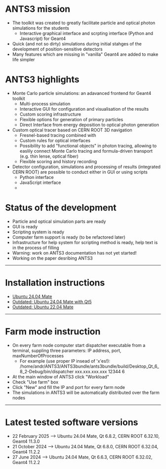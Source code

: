 # ANTS3 mission

* The toolkit was created to greatly facilitate particle and optical photon simulations for the students
   * Interactive graphical interface and scrpting interface (Python and Javascript) for Geant4
 * Quick (and not so dirty) simulations during initial stahges of the development of position-sensitive detectors
 * Many features which are missing in "vanilla" Geant4 are added to make life simpler

# ANTS3 highlights

* Monte Carlo particle simulations: an adavanced frontend for Geant4 toolkit
   * Multi-process simulation
   * Interactive GUI for configuration and visualisation of the results
   * Custom scoring infrastructure
   * Flexible options for generation of primary particles
   * Direct Interface from energy deposition to optical photon generation
 * Custom optical tracer based on CERN ROOT 3D navigation
   * Fresnel-based tracing combined with
   * Custom rules for optical interfaces
   * Possibility to add "functional objects" in photon tracing, allowing to easlily connect Monte Carlo tracing and formula-driven transport (e.g. thin lense, optical fiber)
   * Flexible scoring and history recording
 * Detector configuration, simulations and processing of results (integrated CERN ROOT) are possible  to conduct either in GUI or using scripts
   * Python interface
   * JavaScript interface
   * 
# Status of the development

* Particle and optical simulation parts are ready  
* GUI is ready
* Scripting system is ready
* Computer farm support is ready (to be refactored later)
* Infrastructure for help system for scripting method is ready, help text is in the process of filling
* Warning: work on ANTS3 documentation has not yet started!
* Working on the paper desribing ANTS3

---

# Installation instructions
* [Ubuntu 24.04 Mate](https://github.com/andrmor/ANTS3bundle/wiki/Install_Ubuntu24.04_Qt6)
* [Outdated: Ubuntu 24.04 Mate with Qt5](https://github.com/andrmor/ANTS3bundle/wiki/Install_Ubuntu22.04_Qt5)
* [Outdated: Ubuntu 22.04 Mate](https://github.com/andrmor/ANTS3bundle/wiki/Install_Ubuntu22.04)
 
 ---

# Farm mode instruction
* On every farm node computer start dispatcher executable from a terminal, suppling three parameters: IP address, port, maxNumberOfProcesses
  * For example (use proper IP insead of 'x'es!): /home/andr/ANTS3/ANTS3bundle/ants3bundle/build/Desktop_Qt_6_8_2-Debug/bin/dispatcher xxx.xxx.xxx.xxx 12344 6
* At the main window of ANTS3 click "Workload"
* Check "Use farm" box
* Click "New" and fill the IP and port for every farm node
* The simulations in ANTS3 will be automatically distributed over the farm nodes
 ---

 # Latest tested software versions

* 22 February 2025 --> Ubuntu 24.04 Mate, Qt 6.8.2, CERN ROOT 6.32.10, Geant4 11.3.0
* 21 October 2024 --> Ubuntu 24.04 Mate, Qt 6.8.0, CERN ROOT 6.32.04, Geant4 11.2.2
* 27 June 2024 --> Ubuntu 24.04 Mate, Qt 6.6.3, CERN ROOT 6.32.02, Geant4 11.2.2

